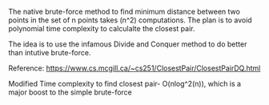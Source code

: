 
The native brute-force method to find minimum distance between two points in the set of n points takes (n^2) computations.
The plan is to avoid polynomial time complexity to calculalte the closest pair.

The idea is to use the infamous Divide and Conquer method to do better than intutive brute-force.

Reference: https://www.cs.mcgill.ca/~cs251/ClosestPair/ClosestPairDQ.html

Modified Time complexity to find closest pair- O(nlog^2(n)), which is a major boost to the simple brute-force

